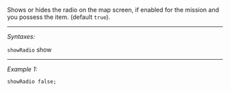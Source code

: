 Shows or hides the radio on the map screen, if enabled for the mission and you possess the item. (default `true`).


---
*Syntaxes:*

`showRadio` show

---
*Example 1:*

```sqf
showRadio false;
```